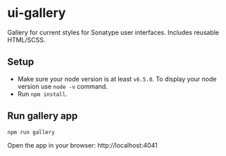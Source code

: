 <!--

    Copyright (c) 2011-present Sonatype, Inc. All rights reserved.
    Includes the third-party code listed at http://links.sonatype.com/products/clm/attributions.
    "Sonatype" is a trademark of Sonatype, Inc.

-->

# ui-gallery
Gallery for current styles for Sonatype user interfaces. Includes reusable HTML/SCSS.

## Setup
- Make sure your node version is at least `v6.5.0`. To display your node version use `node -v` command.
- Run `npm install`.

## Run gallery app
```
npm run gallery
```

Open the app in your browser: http://localhost:4041
